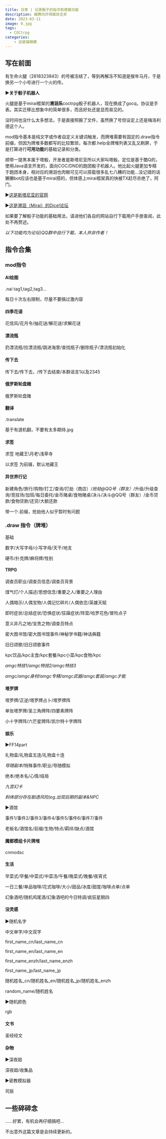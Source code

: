 ```yaml
---
title: 日常 | 记录骰子的指令和搭载功能
description: 被腾讯炸得面目全非
date: 2023-03-11
image: 0.jpg
tags:
  - COCtrpg
categories:
    - 这是猫眼螺
---
```

## 写在前面

有生命火腿（2818323843）的号被冻结了，等到再解冻不知道是猴年马月，于是换另一个小号进行一个火的传。

**▶关于骰子机器人**

火腿是基于mirai框架的**溯洄系**coctrpg骰子机器人，现在换成了gocq，协议是手表。其实迁移比想象中的简单很多，而且好处还是显而易见的。

没时间也没什么太多想法，于是直接照搬了文件，虽然换了号但设定上还是梅洛利德这个人。

mod指令基本是纯文字或作者自定义关键词触发，而牌堆需要有固定的.draw指令前缀，但因为牌堆多数都写的比较繁琐，每次都.help全牌堆列表又乱又刷屏，于是打算进行**可用功能**的基础记录和分类。

顺带一提黑本属于塔骰，开发者是斯塔尼亚所以大家叫塔骰。定位是基于酷Q的，使用Java语言开发的，面向COC/DND的跑团骰子机器人。他比起火腿更加专精于跑团本身，相对应的溯洄也肉眼可见可以搭载很多乱七八糟的功能…没记错的话獭獭bot应该也是基于mirai搭的，但体感上mirai框架真的快被TX赶尽杀绝了，阿门。

▶[这是斯塔尼亚的官网](https://sinanya.com/#/)

▶[这是溯洄（Mirai）的Dice!论坛](https://forum.kokona.tech/?sort=top)

如果要了解骰子功能的基础用法，请进他们各自的网站自行下载用户手册查阅，此处不再赘述。

*以下功能均为论坛\QQ群中自行下载，本人并非作者！*

## 指令合集
### mod指令
   ####  AI绘图
.nai tag1,tag2,tag3...

每日十次左右限制，尽量不要搞过激内容


   ####  四季花语
花信风/花月令/抽花谜/解花谜/求解花谜

   ####  漂流瓶
扔漂流瓶/捡漂流瓶/跳进海里/查找瓶子/删除瓶子/漂流瓶初始化

   ####  传下去
传下去/传下去，/传下去结束/本群谣言1以及2345

   ####  俄罗斯轮盘赌
俄罗斯轮盘赌

   ####  翻译
.translate

基于有道机翻，不要有太多期待.jpg

   ####  求签
求签 地藏王\月老\浅草寺

以求签 为前缀，默认地藏王

   ####  异世界行记
新建角色/旅行/购物/打工/查询/打劫（商店）/*抢劫@QQ号（群友）*/升级/升级查询/竞技场/加班/每日委托/金币赌桌/食物赌桌/决斗/决斗@QQ号（群友）/金币贷款/食物贷款/还贷/大额还款

带一个.前缀，抢劫他人似乎暂时有问题

 ### .draw 指令（牌堆）

基础

数字/大写字母/小写字母/天干/地支

硬币/扑克牌/麻将牌/性别

  #### TRPG
调查员职业/调查员信息/调查员背景

煤气灯/个人描述/思想信念/重要之人/重要之人理由

人偶暗示/人偶宝物/人偶记忆碎片/人偶依恋/英雄天赋

即时症状/总结症状/恐惧症状/狂躁症状/阵营/哈罗花色/冒险点子

意义非凡之地/宝贵之物/调查员特点

密大图书馆/密大图书馆事件/神秘学书籍/神话典籍

旧日颂歌/旧日颂歌事件

kpc饮品/kpc主食/kpc套餐/kpc小菜/kpc食物/kpc

*amgc特技1/amgc特技2/amgc特技3*

*amgc/amgc身材/amgc专精/amgc武器/amgc套装/amgc才能*

  #### 塔罗牌

塔罗牌/正逆/塔罗牌占卜/塔罗牌阵

单张塔罗牌/圣三角牌阵/四要素牌阵

小十字牌阵/六芒星牌阵/凯尔特十字牌阵

  #### 娱乐
▶FF14part

礼物盒/礼物盒五连/礼物盒十连

*导随副本*/特殊事件/职业/导随模拟

绝本/绝本名/心情/结局

*九宫幻卡*

*斜体部分存在剧透风险(eg.出现后期的副本&NPC*

▶酒馆

事件1/事件2/事件3/事件4/事件5/事件6/事件7/事件

老板名/酒馆名/前缀/生物/特点/羁绊/缺点/酒馆

  #### 魔都模组卡片牌堆
cnmodsc

  #### 生活
早菜式/早餐/中菜式/中菜汤/午餐/晚菜式/晚餐/夜宵式

一日三餐/单品咖啡/花式咖啡/大小/甜品/冰度/甜度/咖啡点单/点单

幻象酒吧/随机鸡尾酒/幻象酒吧的今日特调/疯狂星期四

  #### 没灵感

▶随机名字

中文单字/中文双字

first_name_cn/last_name_cn

first_name_en/last_name_en

first_name_enzh/last_name_enzh

first_name_jp/last_name_jp

随机姓名_cn/随机姓名_en/随机姓名_jp/随机姓名_enzh

random_name/随机姓名

▶随机颜色

rgb

  #### 文书
圣经经文

  #### 杂物
▶深夜廻

深夜廻/收集品

▶密教模拟器

司辰

## 一些碎碎念

……好累，有机会再仔细搞吧…

不出意外这篇文章是会持续更新的。